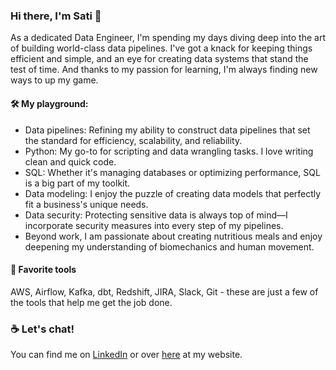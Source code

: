 ### Hi there, I'm Sati 👋

As a dedicated Data Engineer, I'm spending my days diving deep into the art of building world-class data pipelines. I've got a knack for keeping things efficient and simple, and an eye for creating data systems that stand the test of time. And thanks to my passion for learning, I'm always finding new ways to up my game.

#### 🛠️ My playground:
- Data pipelines: Refining my ability to construct data pipelines that set the standard for efficiency, scalability, and reliability.
- Python: My go-to for scripting and data wrangling tasks. I love writing clean and quick code.
- SQL: Whether it's managing databases or optimizing performance, SQL is a big part of my toolkit.
- Data modeling: I enjoy the puzzle of creating data models that perfectly fit a business's unique needs.
- Data security: Protecting sensitive data is always top of mind—I incorporate security measures into every step of my pipelines.
- Beyond work, I am passionate about creating nutritious meals and enjoy deepening my understanding of biomechanics and human movement.

#### 🧰 Favorite tools
AWS, Airflow, Kafka, dbt, Redshift, JIRA, Slack, Git - these are just a few of the tools that help me get the job done.

### ☕️ Let's chat!
You can find me on [LinkedIn](https://www.linkedin.com/in/satiolasz/) or over [here](https://www.satiolasz.com) at my website.
